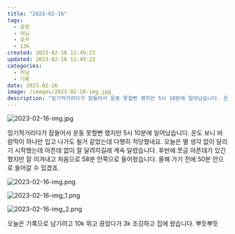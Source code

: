 ```yaml
---
title: "2023-02-16"
tags:
  - 공원
  - 러닝
  - 호카
  - 13k
created: 2023-02-16 11:49:23
updated: 2023-02-16 11:49:23
categories:
  - 러닝
  - 기록
date: 2023-02-16
image: /images/2023-02-16-img.jpg
description: "밍기적거리다가 잠들어서 운동 못할뻔 했지만 5시 10분에 일어났습니다. 온도 보니 바람막이 하나만 입고 나가도 될거 같았는데 다행히 적당했네요. 오늘은 별 생각 없이 달리기 시작했는데 아픈데 없이 잘 달려지길래 계속 달렸습니다. 후반에 쪼금 아픈데가 있긴 했지만 잘 이겨내고 처음으로 5"
---
```


![2023-02-16-img.jpg](/images/2023-02-16-img.jpg)
 
 

밍기적거리다가 잠들어서 운동 못할뻔 했지만 5시 10분에 일어났습니다. 온도 보니 바람막이 하나만 입고 나가도 될거 같았는데 다행히 적당했네요.
오늘은 별 생각 없이 달리기 시작했는데 아픈데 없이 잘 달려지길래 계속 달렸습니다. 후반에 쪼금 아픈데가 있긴 했지만 잘 이겨내고 처음으로 58분 안쪽으로 들어왔습니다. 올해 가기 전에 50분 안으로 들어갈 수 있겠죠.

 
 ![2023-02-16-img.png](/images/2023-02-16-img.png)
 
 

 
 ![2023-02-16-img_1.png](/images/2023-02-16-img_1.png)
 
 

 
 ![2023-02-16-img_2.png](/images/2023-02-16-img_2.png)
 
 

오늘은 기록으로 남기려고 10k 뛰고 끊었다가 3k 조깅하고 집에 왔습니다.
뿌듯뿌듯

